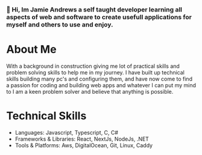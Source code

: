 ### 👋 Hi, Im Jamie Andrews a self taught developer learning all aspects of web and software to create usefull applications for myself and others to use and enjoy.   

# About Me
With a background in construction giving me lot of practical skills and problem solving skills to help me in my journey. I have built up technical skills building many pc's and configuring them, and have now come to find a passion for coding and building web apps and whatever I can put my mind to I am a keen problem solver and believe that anything is possible.

# Technical Skills
- Languages: Javascript, Typescript, C, C#
- Frameworks & Libraries: React, NextJs, NodeJs, .NET
- Tools & Platforms: Aws, DigitalOcean, Git, Linux, Caddy


<!--
**Jamie-Andrews1/Jamie-Andrews1** is a ✨ _special_ ✨ repository because its `README.md` (this file) appears on your GitHub profile.

Here are some ideas to get you started:

- 🔭 I’m currently working on ...
- 🌱 I’m currently learning ...
- 👯 I’m looking to collaborate on ...s
- 🤔 I’m looking for help with ...
- 💬 Ask me about ...
- 📫 How to reach me: ...
- 😄 Pronouns: ...
- ⚡ Fun fact: ...
-->
